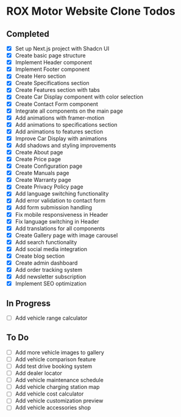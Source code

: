 # ROX Motor Website Clone Todos

## Completed
- [x] Set up Next.js project with Shadcn UI
- [x] Create basic page structure
- [x] Implement Header component
- [x] Implement Footer component
- [x] Create Hero section
- [x] Create Specifications section
- [x] Create Features section with tabs
- [x] Create Car Display component with color selection
- [x] Create Contact Form component
- [x] Integrate all components on the main page
- [x] Add animations with framer-motion
- [x] Add animations to specifications section
- [x] Add animations to features section
- [x] Improve Car Display with animations
- [x] Add shadows and styling improvements
- [x] Create About page
- [x] Create Price page
- [x] Create Configuration page
- [x] Create Manuals page
- [x] Create Warranty page
- [x] Create Privacy Policy page
- [x] Add language switching functionality
- [x] Add error validation to contact form
- [x] Add form submission handling
- [x] Fix mobile responsiveness in Header
- [x] Fix language switching in Header
- [x] Add translations for all components
- [x] Create Gallery page with image carousel
- [x] Add search functionality
- [x] Add social media integration
- [x] Create blog section
- [x] Create admin dashboard
- [x] Add order tracking system
- [x] Add newsletter subscription
- [x] Implement SEO optimization

## In Progress
- [ ] Add vehicle range calculator

## To Do
- [ ] Add more vehicle images to gallery
- [ ] Add vehicle comparison feature
- [ ] Add test drive booking system
- [ ] Add dealer locator
- [ ] Add vehicle maintenance schedule
- [ ] Add vehicle charging station map
- [ ] Add vehicle cost calculator
- [ ] Add vehicle customization preview
- [ ] Add vehicle accessories shop
